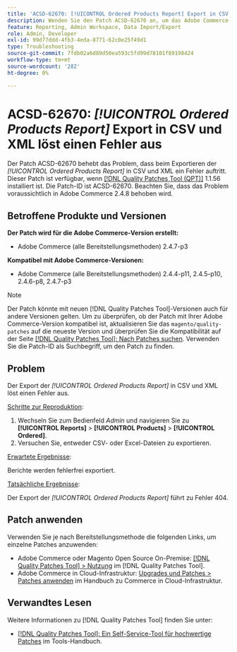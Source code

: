 ```yaml
---
title: 'ACSD-62670: [!UICONTROL Ordered Products Report] Export in CSV und XML löst einen Fehler aus'
description: Wenden Sie den Patch ACSD-62670 an, um das Adobe Commerce-Problem zu beheben, bei dem das Exportieren der [!UICONTROL Ordered Products Report] in CSV und XML einen Fehler auslöst.
feature: Reporting, Admin Workspace, Data Import/Export
role: Admin, Developer
exl-id: 99d77ddd-4fb3-4eda-8771-62c0e25f49d1
type: Troubleshooting
source-git-commit: 7fdb02a6d89d50ea593c5fd99d78101f89198424
workflow-type: tm+mt
source-wordcount: '282'
ht-degree: 0%

---
```


# ACSD-62670: *[!UICONTROL Ordered Products Report]* Export in CSV und XML löst einen Fehler aus

Der Patch ACSD-62670 behebt das Problem, dass beim Exportieren der *[!UICONTROL Ordered Products Report]* in CSV und XML ein Fehler auftritt. Dieser Patch ist verfügbar, wenn [[!DNL Quality Patches Tool (QPT)]](https://experienceleague.adobe.com/docs/commerce-operations/tools/quality-patches-tool/usage.html?lang=de) 1.1.56 installiert ist. Die Patch-ID ist ACSD-62670. Beachten Sie, dass das Problem voraussichtlich in Adobe Commerce 2.4.8 behoben wird.

## Betroffene Produkte und Versionen

**Der Patch wird für die Adobe Commerce-Version erstellt:**

* Adobe Commerce (alle Bereitstellungsmethoden) 2.4.7-p3

**Kompatibel mit Adobe Commerce-Versionen:**

* Adobe Commerce (alle Bereitstellungsmethoden) 2.4.4-p11, 2.4.5-p10, 2.4.6-p8, 2.4.7-p3

>[!NOTE]
>
>Der Patch könnte mit neuen [!DNL Quality Patches Tool]-Versionen auch für andere Versionen gelten. Um zu überprüfen, ob der Patch mit Ihrer Adobe Commerce-Version kompatibel ist, aktualisieren Sie das `magento/quality-patches` auf die neueste Version und überprüfen Sie die Kompatibilität auf der Seite [[!DNL Quality Patches Tool]: Nach Patches suchen](https://experienceleague.adobe.com/tools/commerce-quality-patches/index.html?lang=de). Verwenden Sie die Patch-ID als Suchbegriff, um den Patch zu finden.

## Problem

Der Export der *[!UICONTROL Ordered Products Report]* in CSV und XML löst einen Fehler aus.

<u>Schritte zur Reproduktion</u>:

1. Wechseln Sie zum Bedienfeld *Admin* und navigieren Sie zu **[!UICONTROL Reports]** > **[!UICONTROL Products]** > **[!UICONTROL Ordered]**.
1. Versuchen Sie, entweder CSV- oder Excel-Dateien zu exportieren.

<u>Erwartete Ergebnisse</u>:

Berichte werden fehlerfrei exportiert.

<u>Tatsächliche Ergebnisse</u>:

Der Export der *[!UICONTROL Ordered Products Report]* führt zu Fehler 404.

## Patch anwenden

Verwenden Sie je nach Bereitstellungsmethode die folgenden Links, um einzelne Patches anzuwenden:

* Adobe Commerce oder Magento Open Source On-Premise: [[!DNL Quality Patches Tool] > Nutzung](/help/tools/quality-patches-tool/usage.md) im [!DNL Quality Patches Tool].
* Adobe Commerce in Cloud-Infrastruktur: [Upgrades und Patches > Patches anwenden](https://experienceleague.adobe.com/docs/commerce-cloud-service/user-guide/develop/upgrade/apply-patches.html?lang=de) im Handbuch zu Commerce in Cloud-Infrastruktur.

## Verwandtes Lesen

Weitere Informationen zu [!DNL Quality Patches Tool] finden Sie unter:

* [[!DNL Quality Patches Tool]: Ein Self-Service-Tool für hochwertige Patches](/help/tools/quality-patches-tool/quality-patches-tool-to-self-serve-quality-patches.md) im Tools-Handbuch.
